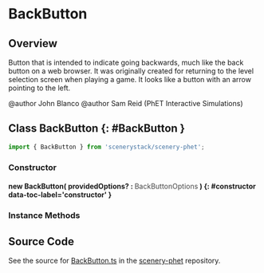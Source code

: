 # BackButton

## Overview

Button that is intended to indicate going backwards, much like the back button on a web browser.  It was originally
created for returning to the level selection screen when playing a game.  It looks like a button with an arrow
pointing to the left.

@author John Blanco
@author Sam Reid (PhET Interactive Simulations)

## Class BackButton {: #BackButton }


```js
import { BackButton } from 'scenerystack/scenery-phet';
```
### Constructor

#### new BackButton( providedOptions? : <span style="font-weight: 400; opacity: 80%;">BackButtonOptions</span> ) {: #constructor data-toc-label='constructor' }

### Instance Methods





## Source Code

See the source for [BackButton.ts](https://github.com/phetsims/scenery-phet/blob/main/js/buttons/BackButton.ts) in the [scenery-phet](https://github.com/phetsims/scenery-phet) repository.

